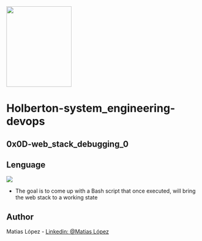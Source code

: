 <img src="https://blog.holbertonschool.com/wp-content/uploads/2020/04/unnamed-2.png" width="170" height="210">

# Holberton-system_engineering-devops

## 0x0D-web_stack_debugging_0

## Lenguage
<img src="https://img.icons8.com/plasticine/50/000000/bash.png">

- The goal is to come up with a Bash script that once executed, will bring the web stack to a working state

## Author
Matias López - [Linkedin: @Matias López](https://uy.linkedin.com/in/matias-l%C3%B3pez-777796194?trk=people-guest_people_search-card)


